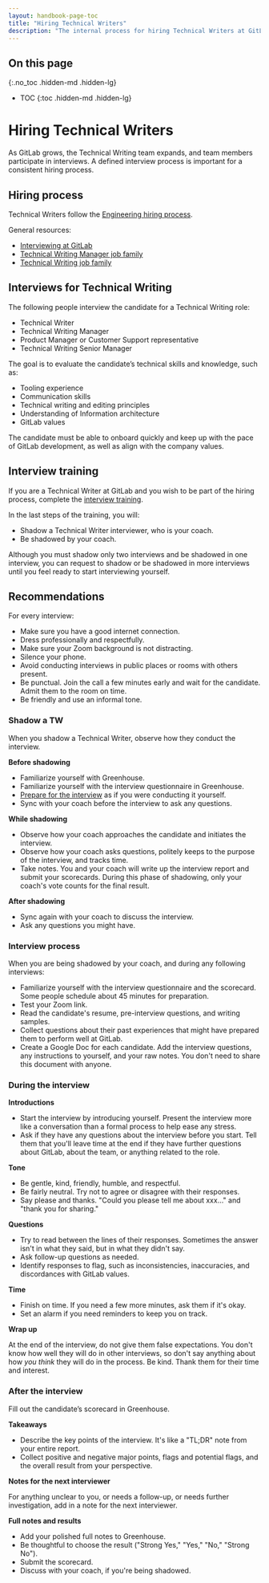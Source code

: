 ```yaml
---
layout: handbook-page-toc
title: "Hiring Technical Writers"
description: "The internal process for hiring Technical Writers at GitLab."
---
```


## On this page
{:.no_toc .hidden-md .hidden-lg}

- TOC
{:toc .hidden-md .hidden-lg}

# Hiring Technical Writers

As GitLab grows, the Technical Writing team expands, and team members participate in interviews. A defined interview
process is important for a consistent hiring process.

## Hiring process

Technical Writers follow the [Engineering hiring process](/handbook/engineering/#hiring-practices).

General resources:

- [Interviewing at GitLab](/handbook/hiring/interviewing/#conducting-a-gitlab-interview)
- [Technical Writing Manager job family](https://about.gitlab.com/job-families/product/technical-writing-manager/)
- [Technical Writing job family](https://about.gitlab.com/job-families/product/technical-writer/)

## Interviews for Technical Writing

The following people interview the candidate for a Technical Writing role:

- Technical Writer
- Technical Writing Manager
- Product Manager or Customer Support representative
- Technical Writing Senior Manager

The goal is to evaluate the candidate’s technical skills and knowledge, such as:

- Tooling experience
- Communication skills
- Technical writing and editing principles
- Understanding of Information architecture
- GitLab values 

The candidate must be able to onboard quickly and keep up with the pace of GitLab development, as well as align with the company values.

## Interview training

If you are a Technical Writer at GitLab and you wish to be part of the hiring process, 
complete the [interview training](https://gitlab.com/gitlab-com/people-group/Training/-/blob/master/.gitlab/issue_templates/interview_training.md).

In the last steps of the training, you will:

- Shadow a Technical Writer interviewer, who is your coach.
- Be shadowed by your coach.

Although you must shadow only two interviews and be shadowed in one interview, you can request to shadow or be shadowed in more interviews until you feel ready to start interviewing yourself.

## Recommendations

For every interview:

- Make sure you have a good internet connection.
- Dress professionally and respectfully.
- Make sure your Zoom background is not distracting.
- Silence your phone.
- Avoid conducting interviews in public places or rooms with others present.
- Be punctual. Join the call a few minutes early and wait for the candidate. Admit them to the room on time.
- Be friendly and use an informal tone.

### Shadow a TW

When you shadow a Technical Writer, observe how they conduct the interview.

**Before shadowing**

- Familiarize yourself with Greenhouse.
- Familiarize yourself with the interview questionnaire in Greenhouse.
- [Prepare for the interview](#interview-process) as if you were conducting it yourself.
- Sync with your coach before the interview to ask any questions.

**While shadowing**

- Observe how your coach approaches the candidate and initiates the interview.
- Observe how your coach asks questions, politely keeps to the purpose of the interview, and tracks time.
- Take notes. You and your coach will write up the interview report and submit your scorecards. During this phase of shadowing, only your coach's vote counts for the final result.

**After shadowing**

- Sync again with your coach to discuss the interview.
- Ask any questions you might have.

###  Interview process

When you are being shadowed by your coach, and during any following interviews:

- Familiarize yourself with the interview questionnaire and the scorecard. Some people schedule about 45 minutes for preparation.
- Test your Zoom link.
- Read the candidate's resume, pre-interview questions, and writing samples.
- Collect questions about their past experiences that might have prepared them to perform well at GitLab.
- Create a Google Doc for each candidate. Add the interview questions, any instructions to yourself, and your raw notes. You don't need to share this document with anyone.

### During the interview

**Introductions**

- Start the interview by introducing yourself. Present the interview more like a conversation than a formal process to help ease any stress.
- Ask if they have any questions about the interview before you start. Tell them that you'll leave time at the end if they have further questions about GitLab, about the team, or anything related to the role.

**Tone**

- Be gentle, kind, friendly, humble, and respectful.
- Be fairly neutral. Try not to agree or disagree with their responses.
- Say please and thanks. "Could you please tell me about xxx..." and "thank you for sharing."

**Questions**

- Try to read between the lines of their responses. Sometimes the answer isn't in what they said, but in what they didn't say.
- Ask follow-up questions as needed.
- Identify responses to flag, such as inconsistencies, inaccuracies, and discordances with GitLab values.

**Time**

- Finish on time. If you need a few more minutes, ask them if it's okay.
- Set an alarm if you need reminders to keep you on track.

**Wrap up**

At the end of the interview, do not give them false expectations.
You don't know how well they will do in other interviews, so don't say anything about how _you think_ they will do in the process.
Be kind. Thank them for their time and interest.

### After the interview

Fill out the candidate’s scorecard in Greenhouse. 

**Takeaways**

- Describe the key points of the interview. It's like a "TL;DR" note from your entire report.
- Collect positive and negative major points, flags and potential flags, and the overall result from your perspective.

**Notes for the next interviewer**

For anything unclear to you, or needs a follow-up, or needs further investigation, add in a note for the next interviewer.

**Full notes and results**

- Add your polished full notes to Greenhouse.
- Be thoughtful to choose the result ("Strong Yes," "Yes," "No," "Strong No").
- Submit the scorecard.
- Discuss with your coach, if you're being shadowed. 

